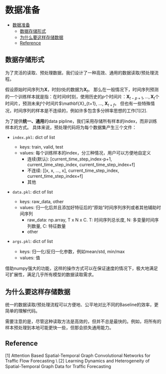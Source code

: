# 数据准备

- [数据准备](#数据准备)
  - [数据存储形式](#数据存储形式)
  - [为什么要这样存储数据](#为什么要这样存储数据)
  - [Reference](#reference)

## 数据存储形式

为了灵活的读取、预处理数据，我们设计了一种高效、通用的数据读取/预处理流程。

假设原始时间序列为$\mathbf{X}$，时刻$t$处的数据为$\mathbf{X}_t$。
那么在一般情况下，时间序列预测的一个训练样本就是指：在时间$t$时刻，使用历史的$p$个时间片：$\mathbf{X}_{t-p+1}, ..., \mathbf{X}_{t}$个时间片，预测未来$f$个时间片$\mathbf{X}_{t+1}, ..., $\mathbf{X}_{t+f}$。
但也有一些特殊情况，时间序列的样本是不连续的，例如许多包含多分辨率思想的工作[1][2].

为了提供**统一、通用**的data pipline，我们采用存储所有样本的index，而非训练样本的方式。
具体来说，预处理代码将为每个数据集产生三个文件：

- `index.pkl`: dict of list
  - keys: train, valid, test
  - values: 每个训练样本的index，分三种情况，用户可以方便地自定义
    - 连续(默认):   [current_time_step_index-p+1, current_time_step_index, current_time_step_index+f]
    - 不连续: [[x, x, ..., x], current_time_step_index, current_time_step_index+f]
    - 其他

- `data.pkl`: dict of list
  - keys: raw_data, other
  - values: 归一化后并且添加好特征后的“原始”时间序列序列或者其他辅助时间序列
    - raw_data: np.array, T x N x C. T: 时间序列总长度, N: 多变量时间序列数量, C: 特征数量
    - other

- `args.pkl`: dict of list
  - keys: 归一化/反归一化参数，例如mean/std, min/max
  - values: 值

借助numpy强大的功能，这样的操作方式可以在保证速度的情况下，极大地满足可扩展性，满足几乎所有模型的数据读取需求。

## 为什么要这样存储数据

统一的数据读取/预处理流程可以方便地、公平地对比不同的Baseline的效率，更简单的理解代码。

需要注意的是，尽管这种读取方法是高效的，但并不总是最快的。例如，将所有的样本预处理到本地可能更快一些，但那会损失通用能力。

## Reference

[1] Attention Based Spatial-Temporal Graph Convolutional Networks for Traffic Flow Forecasting \\
[2] Learning Dynamics and Heterogeneity of Spatial-Temporal Graph Data for Trafﬁc Forecasting